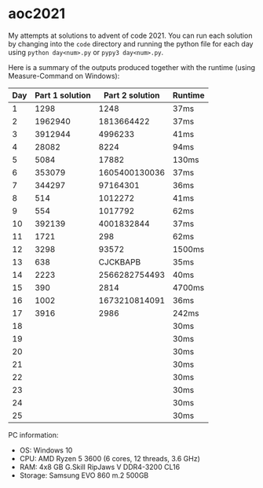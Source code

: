 # aoc2021
My attempts at solutions to advent of code 2021. You can run each solution by changing into the `code` directory and
running the python file for each day using `python day<num>.py` or `pypy3 day<num>.py`.

Here is a summary of the outputs produced together with the runtime (using Measure-Command on Windows):

| Day | Part 1 solution | Part 2 solution | Runtime |
|-----|-----------------|-----------------|---------|
| 1   | 1298            | 1248            | 37ms    |
| 2   | 1962940         | 1813664422      | 37ms    |
| 3   | 3912944         | 4996233         | 41ms    |
| 4   | 28082           | 8224            | 94ms    |
| 5   | 5084            | 17882           | 130ms   |
| 6   | 353079          | 1605400130036   | 37ms    |
| 7   | 344297          | 97164301        | 36ms    |
| 8   | 514             | 1012272         | 41ms    |
| 9   | 554             | 1017792         | 62ms    |
| 10  | 392139          | 4001832844      | 37ms    |
| 11  | 1721            | 298             | 62ms    |
| 12  | 3298            | 93572           | 1500ms  |
| 13  | 638             | CJCKBAPB        | 35ms    |
| 14  | 2223            | 2566282754493   | 40ms    |
| 15  | 390             | 2814            | 4700ms  |
| 16  | 1002            | 1673210814091   | 36ms    |
| 17  | 3916            | 2986            | 242ms   |
| 18  |                 |                 | 30ms    |
| 19  |                 |                 | 30ms    |
| 20  |                 |                 | 30ms    |
| 21  |                 |                 | 30ms    |
| 22  |                 |                 | 30ms    |
| 23  |                 |                 | 30ms    |
| 24  |                 |                 | 30ms    |
| 25  |                 |                 | 30ms    |

PC information:
* OS: Windows 10
* CPU: AMD Ryzen 5 3600 (6 cores, 12 threads, 3.6 GHz)
* RAM: 4x8 GB G.Skill RipJaws V DDR4-3200 CL16
* Storage: Samsung EVO 860 m.2 500GB